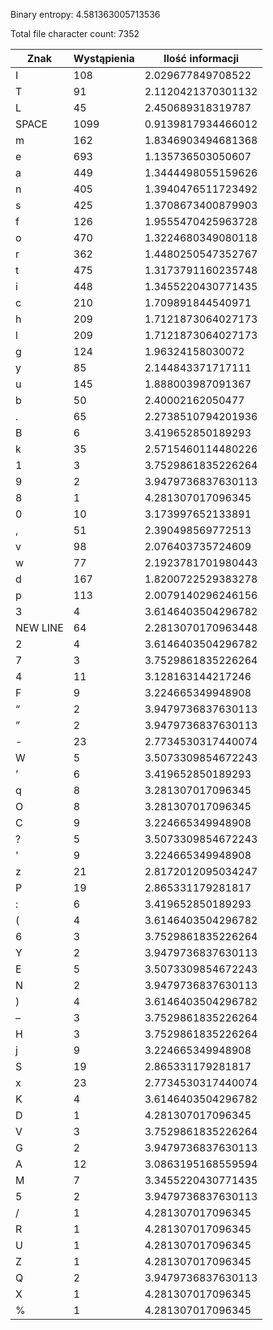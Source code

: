 Binary entropy: 4.581363005713536

Total file character count: 7352

| Znak | Wystąpienia | Ilość informacji |
| --- | --- | --- |
| I | 108 | 2.029677849708522 |
| T | 91 | 2.1120421370301132 |
| L | 45 | 2.450689318319787 |
| SPACE | 1099 | 0.9139817934466012 |
| m | 162 | 1.8346903494681368 |
| e | 693 | 1.135736503050607 |
| a | 449 | 1.3444498055159626 |
| n | 405 | 1.3940476511723492 |
| s | 425 | 1.3708673400879903 |
| f | 126 | 1.9555470425963728 |
| o | 470 | 1.3224680349080118 |
| r | 362 | 1.4480250547352767 |
| t | 475 | 1.3173791160235748 |
| i | 448 | 1.3455220430771435 |
| c | 210 | 1.709891844540971 |
| h | 209 | 1.7121873064027173 |
| l | 209 | 1.7121873064027173 |
| g | 124 | 1.96324158030072 |
| y | 85 | 2.144843371717111 |
| u | 145 | 1.888003987091367 |
| b | 50 | 2.40002162050477 |
| . | 65 | 2.2738510794201936 |
| B | 6 | 3.419652850189293 |
| k | 35 | 2.5715460114480226 |
| 1 | 3 | 3.7529861835226264 |
| 9 | 2 | 3.9479736837630113 |
| 8 | 1 | 4.281307017096345 |
| 0 | 10 | 3.173997652133891 |
| , | 51 | 2.390498569772513 |
| v | 98 | 2.076403735724609 |
| w | 77 | 2.1923781701980443 |
| d | 167 | 1.8200722529383278 |
| p | 113 | 2.0079140296246156 |
| 3 | 4 | 3.6146403504296782 |
| NEW LINE | 64 | 2.2813070170963448 |
| 2 | 4 | 3.6146403504296782 |
| 7 | 3 | 3.7529861835226264 |
| 4 | 11 | 3.128163144217246 |
| F | 9 | 3.224665349948908 |
| “ | 2 | 3.9479736837630113 |
| ” | 2 | 3.9479736837630113 |
| - | 23 | 2.7734530317440074 |
| W | 5 | 3.5073309854672243 |
| ’ | 6 | 3.419652850189293 |
| q | 8 | 3.281307017096345 |
| O | 8 | 3.281307017096345 |
| C | 9 | 3.224665349948908 |
| ? | 5 | 3.5073309854672243 |
| ' | 9 | 3.224665349948908 |
| z | 21 | 2.8172012095034247 |
| P | 19 | 2.865331179281817 |
| : | 6 | 3.419652850189293 |
| ( | 4 | 3.6146403504296782 |
| 6 | 3 | 3.7529861835226264 |
| Y | 2 | 3.9479736837630113 |
| E | 5 | 3.5073309854672243 |
| N | 2 | 3.9479736837630113 |
| ) | 4 | 3.6146403504296782 |
| – | 3 | 3.7529861835226264 |
| H | 3 | 3.7529861835226264 |
| j | 9 | 3.224665349948908 |
| S | 19 | 2.865331179281817 |
| x | 23 | 2.7734530317440074 |
| K | 4 | 3.6146403504296782 |
| D | 1 | 4.281307017096345 |
| V | 3 | 3.7529861835226264 |
| G | 2 | 3.9479736837630113 |
| A | 12 | 3.0863195168559594 |
| M | 7 | 3.3455220430771435 |
| 5 | 2 | 3.9479736837630113 |
| / | 1 | 4.281307017096345 |
| R | 1 | 4.281307017096345 |
| U | 1 | 4.281307017096345 |
| Z | 1 | 4.281307017096345 |
| Q | 2 | 3.9479736837630113 |
| X | 1 | 4.281307017096345 |
| % | 1 | 4.281307017096345 |
